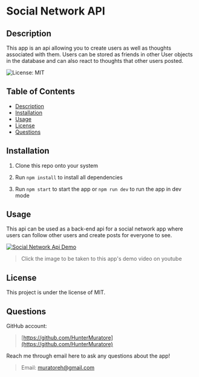 # Social Network API

## Description

This app is an api allowing you to create users as well as thoughts associated with them.
Users can be stored as friends in other User objects in the database and can also react to thoughts that other users posted.

![License: MIT](https://img.shields.io/badge/License-MIT-yellow.svg)

## Table of Contents

- [Description](#description)
- [Installation](#installation)
- [Usage](#usage)
- [License](#license)
- [Questions](#questions)

## Installation

1. Clone this repo onto your system

2. Run `npm install` to install all dependencies

3. Run `npm start` to start the app or `npm run dev` to run the app in dev mode

## Usage

This api can be used as a back-end api for a social network app where users can follow other users and create posts for everyone to see.

[![Social Network Api Demo](https://img.youtube.com/vi/CZfQZRbhygA/maxresdefault.jpg)](https://youtu.be/watch?v=CZfQZRbhygA)
>Click the image to be taken to this app's demo video on youtube

## License

This project is under the license of MIT.

## Questions

GitHub account:

>[https://github.com/HunterMuratore](https://github.com/HunterMuratore)

Reach me through email here to ask any questions about the app!

>Email: [muratoreh@gmail.com](mailto:muratoreh@gmail.com)
